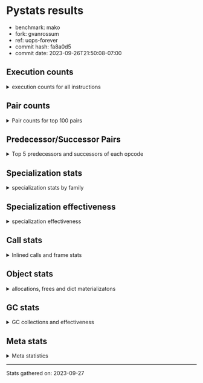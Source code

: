 
# Pystats results

- benchmark: mako
- fork: gvanrossum
- ref: uops-forever
- commit hash: fa8a0d5
- commit date: 2023-09-26T21:50:08-07:00

## Execution counts

<details>
<summary> execution counts for all instructions </summary>

|Name | Count | Self | Cumulative | Miss ratio | 
|---|---:|---:|---:|---:|
| LOAD_CONST | 119,399,580 | 23.2% | 23.2% |  |
| LOAD_FAST | 87,839,240 | 17.0% | 40.2% |  |
| STORE_FAST | 54,225,140 | 10.5% | 50.7% |  |
| LOAD_ATTR_METHOD_NO_DICT | 54,141,120 | 10.5% | 61.2% |  |
| CALL_METHOD_DESCRIPTOR_FAST_WITH_KEYWORDS | 54,050,400 | 10.5% | 71.7% |  |
| POP_TOP | 22,080,060 | 4.3% | 76.0% |  |
| PUSH_NULL | 22,021,880 | 4.3% | 80.2% |  |
| CALL_BUILTIN_O | 22,012,800 | 4.3% | 84.5% |  |
| LOAD_GLOBAL_BUILTIN | 11,247,900 | 2.2% | 86.7% |  |
| RESUME_CHECK | 11,122,140 | 2.2% | 88.8% |  |
| ENTER_EXECUTOR | 11,064,320 | 2.1% | 91.0% |  |
| RETURN_VALUE | 11,059,260 | 2.1% | 93.1% |  |
| CALL_PY_EXACT_ARGS | 10,981,920 | 2.1% | 95.3% |  |
| CALL_STR_1 | 10,901,280 | 2.1% | 97.4% |  |
| LOAD_ATTR_MODULE | 10,883,160 | 2.1% | 99.5% | 0.0% |
| LOAD_GLOBAL_MODULE | 280,900 | 0.1% | 99.5% |  |
| POP_JUMP_IF_FALSE | 206,940 | 0.0% | 99.6% |  |
| LOAD_FAST_LOAD_FAST | 199,200 | 0.0% | 99.6% |  |
| LOAD_ATTR | 169,860 | 0.0% | 99.7% |  |
| LOAD_ATTR_INSTANCE_VALUE | 168,960 | 0.0% | 99.7% | 1.1% |
| TO_BOOL_BOOL | 153,120 | 0.0% | 99.7% |  |
| CALL_ISINSTANCE | 145,920 | 0.0% | 99.7% |  |
| CALL | 111,320 | 0.0% | 99.8% |  |
| POP_JUMP_IF_TRUE | 106,560 | 0.0% | 99.8% |  |
| STORE_ATTR_INSTANCE_VALUE | 95,520 | 0.0% | 99.8% |  |
| NOP | 83,580 | 0.0% | 99.8% |  |
| TO_BOOL | 77,540 | 0.0% | 99.8% |  |
| RETURN_CONST | 62,880 | 0.0% | 99.8% |  |
| CALL_BOUND_METHOD_EXACT_ARGS | 57,600 | 0.0% | 99.9% |  |
| POP_JUMP_IF_NONE | 55,680 | 0.0% | 99.9% |  |
| COPY | 54,720 | 0.0% | 99.9% |  |
| BUILD_TUPLE | 53,280 | 0.0% | 99.9% |  |
| LOAD_ATTR_METHOD_WITH_VALUES | 45,120 | 0.0% | 99.9% |  |
| CALL_BUILTIN_FAST | 36,480 | 0.0% | 99.9% |  |
| CALL_METHOD_DESCRIPTOR_FAST | 33,600 | 0.0% | 99.9% |  |
| INTERPRETER_EXIT | 31,200 | 0.0% | 99.9% |  |
| BINARY_OP | 30,540 | 0.0% | 99.9% |  |
| TO_BOOL_NONE | 29,760 | 0.0% | 99.9% |  |
| BINARY_SUBSCR | 29,360 | 0.0% | 99.9% |  |
| JUMP_FORWARD | 27,840 | 0.0% | 99.9% |  |
| CONTAINS_OP | 27,840 | 0.0% | 99.9% |  |
| MAKE_FUNCTION | 26,880 | 0.0% | 100.0% |  |
| BINARY_SUBSCR_DICT | 26,880 | 0.0% | 100.0% |  |
| CALL_BUILTIN_CLASS | 25,020 | 0.0% | 100.0% |  |
| CALL_PY_WITH_DEFAULTS | 24,960 | 0.0% | 100.0% |  |
| CALL_METHOD_DESCRIPTOR_O | 24,480 | 0.0% | 100.0% |  |
| COMPARE_OP_INT | 24,060 | 0.0% | 100.0% |  |
| CALL_TYPE_1 | 24,000 | 0.0% | 100.0% |  |
| CALL_LEN | 24,000 | 0.0% | 100.0% |  |
| LOAD_ATTR_WITH_HINT | 14,400 | 0.0% | 100.0% |  |
| LOAD_DEREF | 7,320 | 0.0% | 100.0% |  |
| STORE_ATTR | 4,960 | 0.0% | 100.0% |  |
| CALL_METHOD_DESCRIPTOR_NOARGS | 4,320 | 0.0% | 100.0% |  |
| STORE_SUBSCR_DICT | 3,840 | 0.0% | 100.0% |  |
| CALL_KW | 3,840 | 0.0% | 100.0% |  |
| POP_JUMP_IF_NOT_NONE | 3,360 | 0.0% | 100.0% |  |
| GET_ITER | 2,940 | 0.0% | 100.0% |  |
| COPY_FREE_VARS | 2,940 | 0.0% | 100.0% |  |
| SET_FUNCTION_ATTRIBUTE | 2,880 | 0.0% | 100.0% |  |
| BUILD_MAP | 2,880 | 0.0% | 100.0% |  |
| FOR_ITER_RANGE | 2,140 | 0.0% | 100.0% |  |
| LOAD_ATTR_NONDESCRIPTOR_WITH_VALUES | 1,940 | 0.0% | 100.0% | 23.7% |
| CALL_FUNCTION_EX | 1,500 | 0.0% | 100.0% |  |
| DICT_MERGE | 1,440 | 0.0% | 100.0% |  |
| BUILD_LIST | 1,440 | 0.0% | 100.0% |  |
| TO_BOOL_INT | 960 | 0.0% | 100.0% |  |
| MAKE_CELL | 960 | 0.0% | 100.0% |  |
| LIST_EXTEND | 960 | 0.0% | 100.0% |  |
| FOR_ITER_LIST | 960 | 0.0% | 100.0% |  |
| CALL_INTRINSIC_1 | 960 | 0.0% | 100.0% |  |
| BINARY_SUBSCR_GETITEM | 960 | 0.0% | 100.0% |  |
| UNPACK_SEQUENCE_TWO_TUPLE | 480 | 0.0% | 100.0% |  |
| TO_BOOL_STR | 480 | 0.0% | 100.0% |  |
| STORE_FAST_STORE_FAST | 480 | 0.0% | 100.0% |  |
| STORE_DEREF | 480 | 0.0% | 100.0% |  |
| IMPORT_NAME | 480 | 0.0% | 100.0% |  |
| IMPORT_FROM | 480 | 0.0% | 100.0% |  |
| BINARY_SUBSCR_TUPLE_INT | 480 | 0.0% | 100.0% |  |
| BINARY_SLICE | 480 | 0.0% | 100.0% |  |
| BINARY_OP_ADD_INT | 480 | 0.0% | 100.0% |  |
| JUMP_BACKWARD | 180 | 0.0% | 100.0% |  |
| LOAD_GLOBAL | 80 | 0.0% | 100.0% |  |
| BINARY_OP_SUBTRACT_FLOAT | 60 | 0.0% | 100.0% |  |
| COMPARE_OP | 20 | 0.0% | 100.0% |  |


</details>

## Pair counts

<details>
<summary> Pair counts for top 100 pairs </summary>

|Pair | Count | Self | Cumulative | 
|---|---:|---:|---:|
| STORE_FAST LOAD_FAST | 54,088,760 | 10.5% | 10.5% |
| LOAD_FAST LOAD_ATTR_METHOD_NO_DICT | 54,075,360 | 10.5% | 21.0% |
| LOAD_CONST LOAD_CONST | 54,054,240 | 10.5% | 31.5% |
| LOAD_CONST CALL_METHOD_DESCRIPTOR_FAST_WITH_KEYWORDS | 54,050,400 | 10.5% | 41.9% |
| LOAD_ATTR_METHOD_NO_DICT LOAD_CONST | 54,050,400 | 10.5% | 52.4% |
| CALL_METHOD_DESCRIPTOR_FAST_WITH_KEYWORDS STORE_FAST | 54,050,400 | 10.5% | 62.9% |
| CALL_BUILTIN_O POP_TOP | 22,012,800 | 4.3% | 67.2% |
| LOAD_FAST PUSH_NULL | 11,142,080 | 2.2% | 69.3% |
| PUSH_NULL LOAD_CONST | 11,106,720 | 2.2% | 71.5% |
| LOAD_CONST CALL_BUILTIN_O | 11,082,720 | 2.1% | 73.6% |
| LOAD_GLOBAL_BUILTIN LOAD_FAST | 11,077,500 | 2.1% | 75.8% |
| POP_TOP ENTER_EXECUTOR | 10,992,780 | 2.1% | 77.9% |
| CALL_PY_EXACT_ARGS RESUME_CHECK | 10,979,040 | 2.1% | 80.0% |
| RESUME_CHECK LOAD_FAST | 10,977,600 | 2.1% | 82.2% |
| POP_TOP LOAD_FAST | 10,968,960 | 2.1% | 84.3% |
| LOAD_ATTR_MODULE PUSH_NULL | 10,879,720 | 2.1% | 86.4% |
| PUSH_NULL LOAD_GLOBAL_BUILTIN | 10,877,760 | 2.1% | 88.5% |
| LOAD_FAST CALL_STR_1 | 10,872,960 | 2.1% | 90.6% |
| RETURN_VALUE CALL_BUILTIN_O | 10,848,480 | 2.1% | 92.7% |
| CALL_STR_1 CALL_PY_EXACT_ARGS | 10,848,480 | 2.1% | 94.8% |
| LOAD_FAST RETURN_VALUE | 10,841,340 | 2.1% | 96.9% |
| ENTER_EXECUTOR LOAD_ATTR_MODULE | 10,823,040 | 2.1% | 99.0% |
| ENTER_EXECUTOR LOAD_FAST | 145,960 | 0.0% | 99.1% |
| CALL_ISINSTANCE TO_BOOL_BOOL | 144,480 | 0.0% | 99.1% |
| LOAD_FAST LOAD_ATTR_INSTANCE_VALUE | 136,320 | 0.0% | 99.1% |
| TO_BOOL_BOOL POP_JUMP_IF_FALSE | 127,200 | 0.0% | 99.1% |
| LOAD_FAST LOAD_GLOBAL_BUILTIN | 120,000 | 0.0% | 99.2% |
| RESUME_CHECK LOAD_GLOBAL_BUILTIN | 101,280 | 0.0% | 99.2% |
| RETURN_VALUE RETURN_VALUE | 99,840 | 0.0% | 99.2% |
| LOAD_GLOBAL_BUILTIN CALL_ISINSTANCE | 96,000 | 0.0% | 99.2% |
| LOAD_FAST LOAD_ATTR | 94,080 | 0.0% | 99.2% |
| LOAD_FAST STORE_ATTR_INSTANCE_VALUE | 89,760 | 0.0% | 99.3% |
| LOAD_FAST CALL | 76,820 | 0.0% | 99.3% |
| LOAD_GLOBAL_MODULE LOAD_FAST | 75,840 | 0.0% | 99.3% |
| LOAD_GLOBAL_MODULE LOAD_FAST_LOAD_FAST | 75,360 | 0.0% | 99.3% |
| LOAD_FAST_LOAD_FAST CALL_PY_EXACT_ARGS | 74,400 | 0.0% | 99.3% |
| RETURN_VALUE STORE_FAST | 72,960 | 0.0% | 99.3% |
| ENTER_EXECUTOR ENTER_EXECUTOR | 71,520 | 0.0% | 99.3% |
| LOAD_CONST LOAD_FAST | 61,440 | 0.0% | 99.4% |
| STORE_ATTR_INSTANCE_VALUE LOAD_FAST | 60,960 | 0.0% | 99.4% |
| POP_JUMP_IF_FALSE LOAD_FAST | 59,040 | 0.0% | 99.4% |
| LOAD_ATTR_INSTANCE_VALUE LOAD_ATTR | 58,080 | 0.0% | 99.4% |
| LOAD_GLOBAL_MODULE LOAD_ATTR_MODULE | 57,660 | 0.0% | 99.4% |
| POP_TOP LOAD_CONST | 57,600 | 0.0% | 99.4% |
| NOP LOAD_FAST | 57,600 | 0.0% | 99.4% |
| LOAD_ATTR CALL_BOUND_METHOD_EXACT_ARGS | 57,600 | 0.0% | 99.4% |
| CALL_BOUND_METHOD_EXACT_ARGS RESUME_CHECK | 57,600 | 0.0% | 99.4% |
| LOAD_FAST POP_JUMP_IF_NONE | 54,240 | 0.0% | 99.5% |
| LOAD_FAST TO_BOOL | 53,280 | 0.0% | 99.5% |
| CALL_STR_1 CALL_BUILTIN_O | 52,800 | 0.0% | 99.5% |
| TO_BOOL POP_JUMP_IF_TRUE | 51,840 | 0.0% | 99.5% |
| POP_JUMP_IF_FALSE LOAD_GLOBAL_MODULE | 48,960 | 0.0% | 99.5% |
| POP_JUMP_IF_FALSE LOAD_CONST | 48,960 | 0.0% | 99.5% |
| LOAD_FAST LOAD_ATTR_METHOD_WITH_VALUES | 41,280 | 0.0% | 99.5% |
| RESUME_CHECK LOAD_GLOBAL_MODULE | 34,120 | 0.0% | 99.5% |
| LOAD_ATTR_METHOD_WITH_VALUES CALL_PY_EXACT_ARGS | 33,600 | 0.0% | 99.5% |
| LOAD_ATTR LOAD_FAST | 33,600 | 0.0% | 99.5% |
| LOAD_ATTR_INSTANCE_VALUE LOAD_CONST | 33,120 | 0.0% | 99.5% |
| RETURN_CONST POP_TOP | 31,680 | 0.0% | 99.5% |
| CACHE RESUME_CHECK | 30,720 | 0.0% | 99.6% |
| CALL STORE_FAST | 30,300 | 0.0% | 99.6% |
| STORE_FAST NOP | 29,760 | 0.0% | 99.6% |
| POP_TOP RETURN_CONST | 29,760 | 0.0% | 99.6% |
| POP_JUMP_IF_NONE LOAD_FAST | 29,760 | 0.0% | 99.6% |
| LOAD_FAST LOAD_GLOBAL_MODULE | 29,760 | 0.0% | 99.6% |
| LOAD_CONST STORE_FAST | 29,760 | 0.0% | 99.6% |
| STORE_ATTR_INSTANCE_VALUE RETURN_CONST | 29,280 | 0.0% | 99.6% |
| POP_JUMP_IF_TRUE LOAD_FAST | 29,280 | 0.0% | 99.6% |
| LOAD_CONST BINARY_SUBSCR | 29,280 | 0.0% | 99.6% |
| POP_TOP NOP | 28,860 | 0.0% | 99.6% |
| TO_BOOL_NONE POP_JUMP_IF_TRUE | 28,800 | 0.0% | 99.6% |
| STORE_FAST LOAD_GLOBAL_MODULE | 28,800 | 0.0% | 99.6% |
| POP_JUMP_IF_TRUE POP_TOP | 28,800 | 0.0% | 99.6% |
| LOAD_FAST CALL_BUILTIN_O | 28,800 | 0.0% | 99.6% |
| LOAD_ATTR_INSTANCE_VALUE RETURN_VALUE | 28,800 | 0.0% | 99.6% |
| LOAD_ATTR COPY | 28,800 | 0.0% | 99.6% |
| LOAD_ATTR CALL_BUILTIN_FAST | 28,800 | 0.0% | 99.7% |
| COPY TO_BOOL_NONE | 28,800 | 0.0% | 99.7% |
| CALL_BUILTIN_FAST LOAD_FAST | 28,800 | 0.0% | 99.7% |
| BINARY_SUBSCR LOAD_ATTR_INSTANCE_VALUE | 28,800 | 0.0% | 99.7% |
| RETURN_CONST INTERPRETER_EXIT | 28,320 | 0.0% | 99.7% |
| LOAD_ATTR_METHOD_NO_DICT LOAD_FAST_LOAD_FAST | 28,320 | 0.0% | 99.7% |
| LOAD_FAST BINARY_OP | 27,860 | 0.0% | 99.7% |
| CONTAINS_OP POP_JUMP_IF_FALSE | 27,840 | 0.0% | 99.7% |
| LOAD_FAST_LOAD_FAST LOAD_FAST | 27,360 | 0.0% | 99.7% |
| LOAD_CONST MAKE_FUNCTION | 26,880 | 0.0% | 99.7% |
| PUSH_NULL LOAD_GLOBAL_MODULE | 26,400 | 0.0% | 99.7% |
| LOAD_GLOBAL_BUILTIN LOAD_FAST_LOAD_FAST | 26,400 | 0.0% | 99.7% |
| LOAD_ATTR_INSTANCE_VALUE LOAD_FAST | 26,400 | 0.0% | 99.7% |
| TO_BOOL_BOOL POP_JUMP_IF_TRUE | 25,920 | 0.0% | 99.7% |
| STORE_FAST JUMP_FORWARD | 25,920 | 0.0% | 99.7% |
| BINARY_SUBSCR_DICT RETURN_VALUE | 25,920 | 0.0% | 99.7% |
| TO_BOOL POP_JUMP_IF_FALSE | 25,440 | 0.0% | 99.7% |
| NOP LOAD_GLOBAL_MODULE | 25,440 | 0.0% | 99.7% |
| LOAD_FAST_LOAD_FAST LOAD_FAST_LOAD_FAST | 25,440 | 0.0% | 99.7% |
| JUMP_FORWARD LOAD_FAST | 25,440 | 0.0% | 99.7% |
| CALL CALL_STR_1 | 25,440 | 0.0% | 99.8% |
| LOAD_FAST_LOAD_FAST BUILD_TUPLE | 24,960 | 0.0% | 99.8% |
| CALL_PY_WITH_DEFAULTS RESUME_CHECK | 24,960 | 0.0% | 99.8% |
| CALL RETURN_VALUE | 24,960 | 0.0% | 99.8% |


</details>

## Predecessor/Successor Pairs

<details>
<summary> Top 5 predecessors and successors of each opcode </summary>

### BINARY_SLICE

<details>
<summary> Successors and predecessors for BINARY_SLICE </summary>

|Predecessors | Count | Percentage | 
|---|---:|---:|
| LOAD_FAST | 480 | 100.0% |

|Successors | Count | Percentage | 
|---|---:|---:|
| CALL_BUILTIN_CLASS | 480 | 100.0% |


</details>

### CACHE

<details>
<summary> Successors and predecessors for CACHE </summary>

|Predecessors | Count | Percentage | 
|---|---:|---:|

|Successors | Count | Percentage | 
|---|---:|---:|
| RESUME_CHECK | 30,720 | 98.5% |
| MAKE_CELL | 480 | 1.5% |


</details>

### BINARY_SUBSCR

<details>
<summary> Successors and predecessors for BINARY_SUBSCR </summary>

|Predecessors | Count | Percentage | 
|---|---:|---:|
| LOAD_CONST | 29,280 | 99.7% |
| BINARY_SUBSCR | 80 | 0.3% |

|Successors | Count | Percentage | 
|---|---:|---:|
| LOAD_ATTR_INSTANCE_VALUE | 28,800 | 98.1% |
| TO_BOOL_STR | 480 | 1.6% |
| BINARY_SUBSCR | 80 | 0.3% |


</details>

### GET_ITER

<details>
<summary> Successors and predecessors for GET_ITER </summary>

|Predecessors | Count | Percentage | 
|---|---:|---:|
| LOAD_FAST | 2,460 | 83.7% |
| CALL_BUILTIN_CLASS | 480 | 16.3% |

|Successors | Count | Percentage | 
|---|---:|---:|
| FOR_ITER_RANGE | 1,980 | 67.3% |
| FOR_ITER_LIST | 960 | 32.7% |


</details>

### INTERPRETER_EXIT

<details>
<summary> Successors and predecessors for INTERPRETER_EXIT </summary>

|Predecessors | Count | Percentage | 
|---|---:|---:|
| RETURN_CONST | 28,320 | 90.8% |
| RETURN_VALUE | 2,880 | 9.2% |

|Successors | Count | Percentage | 
|---|---:|---:|


</details>

### MAKE_FUNCTION

<details>
<summary> Successors and predecessors for MAKE_FUNCTION </summary>

|Predecessors | Count | Percentage | 
|---|---:|---:|
| LOAD_CONST | 26,880 | 100.0% |

|Successors | Count | Percentage | 
|---|---:|---:|
| LOAD_FAST | 24,000 | 89.3% |
| SET_FUNCTION_ATTRIBUTE | 2,880 | 10.7% |


</details>

### NOP

<details>
<summary> Successors and predecessors for NOP </summary>

|Predecessors | Count | Percentage | 
|---|---:|---:|
| STORE_FAST | 29,760 | 35.6% |
| POP_TOP | 28,860 | 34.5% |
| POP_JUMP_IF_FALSE | 24,000 | 28.7% |
| RESUME_CHECK | 960 | 1.1% |

|Successors | Count | Percentage | 
|---|---:|---:|
| LOAD_FAST | 57,600 | 68.9% |
| LOAD_GLOBAL_MODULE | 25,440 | 30.4% |
| LOAD_DEREF | 540 | 0.6% |


</details>

### POP_TOP

<details>
<summary> Successors and predecessors for POP_TOP </summary>

|Predecessors | Count | Percentage | 
|---|---:|---:|
| CALL_BUILTIN_O | 22,012,800 | 99.7% |
| RETURN_CONST | 31,680 | 0.1% |
| POP_JUMP_IF_TRUE | 28,800 | 0.1% |
| CALL | 4,380 | 0.0% |
| CALL_BUILTIN_FAST | 1,920 | 0.0% |

|Successors | Count | Percentage | 
|---|---:|---:|
| ENTER_EXECUTOR | 10,992,780 | 49.8% |
| LOAD_FAST | 10,968,960 | 49.7% |
| LOAD_CONST | 57,600 | 0.3% |
| RETURN_CONST | 29,760 | 0.1% |
| NOP | 28,860 | 0.1% |


</details>

### PUSH_NULL

<details>
<summary> Successors and predecessors for PUSH_NULL </summary>

|Predecessors | Count | Percentage | 
|---|---:|---:|
| LOAD_FAST | 11,142,080 | 50.6% |
| LOAD_ATTR_MODULE | 10,879,720 | 49.4% |
| LOAD_DEREF | 60 | 0.0% |
| LOAD_ATTR | 20 | 0.0% |

|Successors | Count | Percentage | 
|---|---:|---:|
| LOAD_CONST | 11,106,720 | 50.4% |
| LOAD_GLOBAL_BUILTIN | 10,877,760 | 49.4% |
| LOAD_GLOBAL_MODULE | 26,400 | 0.1% |
| LOAD_FAST | 4,380 | 0.0% |
| LOAD_FAST_LOAD_FAST | 2,880 | 0.0% |


</details>

### RETURN_VALUE

<details>
<summary> Successors and predecessors for RETURN_VALUE </summary>

|Predecessors | Count | Percentage | 
|---|---:|---:|
| LOAD_FAST | 10,841,340 | 98.0% |
| RETURN_VALUE | 99,840 | 0.9% |
| LOAD_ATTR_INSTANCE_VALUE | 28,800 | 0.3% |
| BINARY_SUBSCR_DICT | 25,920 | 0.2% |
| CALL | 24,960 | 0.2% |

|Successors | Count | Percentage | 
|---|---:|---:|
| CALL_BUILTIN_O | 10,848,480 | 98.1% |
| RETURN_VALUE | 99,840 | 0.9% |
| STORE_FAST | 72,960 | 0.7% |
| LOAD_ATTR_METHOD_NO_DICT | 24,000 | 0.2% |
| TO_BOOL_BOOL | 3,360 | 0.0% |


</details>

### TO_BOOL

<details>
<summary> Successors and predecessors for TO_BOOL </summary>

|Predecessors | Count | Percentage | 
|---|---:|---:|
| LOAD_FAST | 53,280 | 68.7% |
| CALL_METHOD_DESCRIPTOR_FAST | 24,000 | 31.0% |
| TO_BOOL | 260 | 0.3% |

|Successors | Count | Percentage | 
|---|---:|---:|
| POP_JUMP_IF_TRUE | 51,840 | 66.9% |
| POP_JUMP_IF_FALSE | 25,440 | 32.8% |
| TO_BOOL | 260 | 0.3% |


</details>

### BINARY_OP

<details>
<summary> Successors and predecessors for BINARY_OP </summary>

|Predecessors | Count | Percentage | 
|---|---:|---:|
| LOAD_FAST | 27,860 | 91.2% |
| LOAD_ATTR_WITH_HINT | 1,440 | 4.7% |
| LOAD_ATTR_MODULE | 960 | 3.1% |
| BINARY_OP | 280 | 0.9% |

|Successors | Count | Percentage | 
|---|---:|---:|
| CALL_METHOD_DESCRIPTOR_FAST | 24,000 | 78.6% |
| CALL_BUILTIN_FAST | 3,840 | 12.6% |
| LOAD_FAST | 1,440 | 4.7% |
| TO_BOOL_INT | 960 | 3.1% |
| BINARY_OP | 280 | 0.9% |


</details>

### BUILD_LIST

<details>
<summary> Successors and predecessors for BUILD_LIST </summary>

|Predecessors | Count | Percentage | 
|---|---:|---:|
| LOAD_FAST | 1,440 | 100.0% |

|Successors | Count | Percentage | 
|---|---:|---:|
| LOAD_FAST | 1,440 | 100.0% |


</details>

### BUILD_MAP

<details>
<summary> Successors and predecessors for BUILD_MAP </summary>

|Predecessors | Count | Percentage | 
|---|---:|---:|
| LOAD_FAST | 960 | 33.3% |
| CALL_INTRINSIC_1 | 960 | 33.3% |
| STORE_ATTR_INSTANCE_VALUE | 480 | 16.7% |
| BUILD_TUPLE | 480 | 16.7% |

|Successors | Count | Percentage | 
|---|---:|---:|
| LOAD_FAST | 1,440 | 50.0% |
| CALL_PY_EXACT_ARGS | 960 | 33.3% |
| LOAD_GLOBAL_MODULE | 480 | 16.7% |


</details>

### BUILD_TUPLE

<details>
<summary> Successors and predecessors for BUILD_TUPLE </summary>

|Predecessors | Count | Percentage | 
|---|---:|---:|
| LOAD_FAST_LOAD_FAST | 24,960 | 46.8% |
| LOAD_GLOBAL_BUILTIN | 24,000 | 45.0% |
| LOAD_FAST | 4,320 | 8.1% |

|Successors | Count | Percentage | 
|---|---:|---:|
| CALL_ISINSTANCE | 24,000 | 45.0% |
| BINARY_SUBSCR_DICT | 24,000 | 45.0% |
| LOAD_CONST | 2,880 | 5.4% |
| STORE_FAST | 960 | 1.8% |
| RETURN_VALUE | 480 | 0.9% |


</details>

### CALL

<details>
<summary> Successors and predecessors for CALL </summary>

|Predecessors | Count | Percentage | 
|---|---:|---:|
| LOAD_FAST | 76,820 | 69.0% |
| ENTER_EXECUTOR | 23,800 | 21.4% |
| LOAD_GLOBAL_MODULE | 4,320 | 3.9% |
| LOAD_ATTR | 2,400 | 2.2% |
| LOAD_ATTR_INSTANCE_VALUE | 1,440 | 1.3% |

|Successors | Count | Percentage | 
|---|---:|---:|
| STORE_FAST | 30,300 | 27.2% |
| CALL_STR_1 | 25,440 | 22.9% |
| RETURN_VALUE | 24,960 | 22.4% |
| RESUME_CHECK | 24,000 | 21.6% |
| POP_TOP | 4,380 | 3.9% |


</details>

### CALL_FUNCTION_EX

<details>
<summary> Successors and predecessors for CALL_FUNCTION_EX </summary>

|Predecessors | Count | Percentage | 
|---|---:|---:|
| DICT_MERGE | 1,440 | 96.0% |
| LOAD_FAST | 60 | 4.0% |

|Successors | Count | Percentage | 
|---|---:|---:|
| RESUME_CHECK | 960 | 64.0% |
| STORE_FAST | 480 | 32.0% |
| COPY_FREE_VARS | 60 | 4.0% |


</details>

### CALL_INTRINSIC_1

<details>
<summary> Successors and predecessors for CALL_INTRINSIC_1 </summary>

|Predecessors | Count | Percentage | 
|---|---:|---:|
| LIST_EXTEND | 960 | 100.0% |

|Successors | Count | Percentage | 
|---|---:|---:|
| BUILD_MAP | 960 | 100.0% |


</details>

### CALL_KW

<details>
<summary> Successors and predecessors for CALL_KW </summary>

|Predecessors | Count | Percentage | 
|---|---:|---:|
| LOAD_CONST | 3,840 | 100.0% |

|Successors | Count | Percentage | 
|---|---:|---:|
| STORE_FAST | 1,920 | 50.0% |
| LOAD_FAST | 960 | 25.0% |
| STORE_DEREF | 480 | 12.5% |
| RESUME_CHECK | 480 | 12.5% |


</details>

### COMPARE_OP

<details>
<summary> Successors and predecessors for COMPARE_OP </summary>

|Predecessors | Count | Percentage | 
|---|---:|---:|
| LOAD_CONST | 20 | 100.0% |

|Successors | Count | Percentage | 
|---|---:|---:|
| COMPARE_OP_INT | 20 | 100.0% |


</details>

### CONTAINS_OP

<details>
<summary> Successors and predecessors for CONTAINS_OP </summary>

|Predecessors | Count | Percentage | 
|---|---:|---:|
| LOAD_FAST | 24,000 | 86.2% |
| LOAD_ATTR_NONDESCRIPTOR_WITH_VALUES | 1,920 | 6.9% |
| LOAD_ATTR_INSTANCE_VALUE | 1,920 | 6.9% |

|Successors | Count | Percentage | 
|---|---:|---:|
| POP_JUMP_IF_FALSE | 27,840 | 100.0% |


</details>

### COPY

<details>
<summary> Successors and predecessors for COPY </summary>

|Predecessors | Count | Percentage | 
|---|---:|---:|
| LOAD_ATTR | 28,800 | 52.6% |
| CALL_LEN | 24,000 | 43.9% |
| LOAD_ATTR_INSTANCE_VALUE | 960 | 1.8% |
| LOAD_FAST | 480 | 0.9% |
| CALL | 480 | 0.9% |

|Successors | Count | Percentage | 
|---|---:|---:|
| TO_BOOL_NONE | 28,800 | 52.6% |
| STORE_FAST | 24,000 | 43.9% |
| LOAD_FAST | 1,920 | 3.5% |


</details>

### COPY_FREE_VARS

<details>
<summary> Successors and predecessors for COPY_FREE_VARS </summary>

|Predecessors | Count | Percentage | 
|---|---:|---:|
| CALL_PY_EXACT_ARGS | 2,880 | 98.0% |
| CALL_FUNCTION_EX | 60 | 2.0% |

|Successors | Count | Percentage | 
|---|---:|---:|
| RESUME_CHECK | 2,940 | 100.0% |


</details>

### DICT_MERGE

<details>
<summary> Successors and predecessors for DICT_MERGE </summary>

|Predecessors | Count | Percentage | 
|---|---:|---:|
| LOAD_FAST | 960 | 66.7% |
| RETURN_VALUE | 480 | 33.3% |

|Successors | Count | Percentage | 
|---|---:|---:|
| CALL_FUNCTION_EX | 1,440 | 100.0% |


</details>

### ENTER_EXECUTOR

<details>
<summary> Successors and predecessors for ENTER_EXECUTOR </summary>

|Predecessors | Count | Percentage | 
|---|---:|---:|
| POP_TOP | 10,992,780 | 99.4% |
| ENTER_EXECUTOR | 71,520 | 0.6% |
| JUMP_BACKWARD | 20 | 0.0% |

|Successors | Count | Percentage | 
|---|---:|---:|
| LOAD_ATTR_MODULE | 10,823,040 | 97.8% |
| LOAD_FAST | 145,960 | 1.3% |
| ENTER_EXECUTOR | 71,520 | 0.6% |
| CALL | 23,800 | 0.2% |


</details>

### IMPORT_FROM

<details>
<summary> Successors and predecessors for IMPORT_FROM </summary>

|Predecessors | Count | Percentage | 
|---|---:|---:|
| IMPORT_NAME | 480 | 100.0% |

|Successors | Count | Percentage | 
|---|---:|---:|
| STORE_FAST | 480 | 100.0% |


</details>

### IMPORT_NAME

<details>
<summary> Successors and predecessors for IMPORT_NAME </summary>

|Predecessors | Count | Percentage | 
|---|---:|---:|
| LOAD_CONST | 480 | 100.0% |

|Successors | Count | Percentage | 
|---|---:|---:|
| IMPORT_FROM | 480 | 100.0% |


</details>

### JUMP_BACKWARD

<details>
<summary> Successors and predecessors for JUMP_BACKWARD </summary>

|Predecessors | Count | Percentage | 
|---|---:|---:|
| POP_TOP | 180 | 100.0% |

|Successors | Count | Percentage | 
|---|---:|---:|
| FOR_ITER_RANGE | 160 | 88.9% |
| ENTER_EXECUTOR | 20 | 11.1% |


</details>

### JUMP_FORWARD

<details>
<summary> Successors and predecessors for JUMP_FORWARD </summary>

|Predecessors | Count | Percentage | 
|---|---:|---:|
| STORE_FAST | 25,920 | 93.1% |
| STORE_ATTR | 1,440 | 5.2% |
| LOAD_ATTR | 480 | 1.7% |

|Successors | Count | Percentage | 
|---|---:|---:|
| LOAD_FAST | 25,440 | 91.4% |
| LOAD_GLOBAL_BUILTIN | 1,920 | 6.9% |
| STORE_FAST | 480 | 1.7% |


</details>

### LIST_EXTEND

<details>
<summary> Successors and predecessors for LIST_EXTEND </summary>

|Predecessors | Count | Percentage | 
|---|---:|---:|
| LOAD_FAST | 960 | 100.0% |

|Successors | Count | Percentage | 
|---|---:|---:|
| CALL_INTRINSIC_1 | 960 | 100.0% |


</details>

### LOAD_ATTR

<details>
<summary> Successors and predecessors for LOAD_ATTR </summary>

|Predecessors | Count | Percentage | 
|---|---:|---:|
| LOAD_FAST | 94,080 | 55.4% |
| LOAD_ATTR_INSTANCE_VALUE | 58,080 | 34.2% |
| LOAD_GLOBAL_MODULE | 9,640 | 5.7% |
| LOAD_ATTR | 5,640 | 3.3% |
| LOAD_FAST_LOAD_FAST | 2,400 | 1.4% |

|Successors | Count | Percentage | 
|---|---:|---:|
| CALL_BOUND_METHOD_EXACT_ARGS | 57,600 | 33.9% |
| LOAD_FAST | 33,600 | 19.8% |
| COPY | 28,800 | 17.0% |
| CALL_BUILTIN_FAST | 28,800 | 17.0% |
| LOAD_ATTR | 5,640 | 3.3% |


</details>

### LOAD_CONST

<details>
<summary> Successors and predecessors for LOAD_CONST </summary>

|Predecessors | Count | Percentage | 
|---|---:|---:|
| LOAD_CONST | 54,054,240 | 45.3% |
| LOAD_ATTR_METHOD_NO_DICT | 54,050,400 | 45.3% |
| PUSH_NULL | 11,106,720 | 9.3% |
| POP_TOP | 57,600 | 0.0% |
| POP_JUMP_IF_FALSE | 48,960 | 0.0% |

|Successors | Count | Percentage | 
|---|---:|---:|
| LOAD_CONST | 54,054,240 | 45.3% |
| CALL_METHOD_DESCRIPTOR_FAST_WITH_KEYWORDS | 54,050,400 | 45.3% |
| CALL_BUILTIN_O | 11,082,720 | 9.3% |
| LOAD_FAST | 61,440 | 0.1% |
| STORE_FAST | 29,760 | 0.0% |


</details>

### LOAD_DEREF

<details>
<summary> Successors and predecessors for LOAD_DEREF </summary>

|Predecessors | Count | Percentage | 
|---|---:|---:|
| LOAD_GLOBAL_MODULE | 2,880 | 39.3% |
| LOAD_ATTR_METHOD_WITH_VALUES | 2,880 | 39.3% |
| STORE_FAST | 540 | 7.4% |
| NOP | 540 | 7.4% |
| RESUME_CHECK | 480 | 6.6% |

|Successors | Count | Percentage | 
|---|---:|---:|
| LOAD_ATTR_METHOD_WITH_VALUES | 3,360 | 45.9% |
| CALL_PY_EXACT_ARGS | 2,880 | 39.3% |
| LOAD_ATTR_INSTANCE_VALUE | 960 | 13.1% |
| STORE_FAST | 60 | 0.8% |
| PUSH_NULL | 60 | 0.8% |


</details>

### LOAD_FAST

<details>
<summary> Successors and predecessors for LOAD_FAST </summary>

|Predecessors | Count | Percentage | 
|---|---:|---:|
| STORE_FAST | 54,088,760 | 61.6% |
| LOAD_GLOBAL_BUILTIN | 11,077,500 | 12.6% |
| RESUME_CHECK | 10,977,600 | 12.5% |
| POP_TOP | 10,968,960 | 12.5% |
| ENTER_EXECUTOR | 145,960 | 0.2% |

|Successors | Count | Percentage | 
|---|---:|---:|
| LOAD_ATTR_METHOD_NO_DICT | 54,075,360 | 61.6% |
| PUSH_NULL | 11,142,080 | 12.7% |
| CALL_STR_1 | 10,872,960 | 12.4% |
| RETURN_VALUE | 10,841,340 | 12.3% |
| LOAD_ATTR_INSTANCE_VALUE | 136,320 | 0.2% |


</details>

### LOAD_FAST_LOAD_FAST

<details>
<summary> Successors and predecessors for LOAD_FAST_LOAD_FAST </summary>

|Predecessors | Count | Percentage | 
|---|---:|---:|
| LOAD_GLOBAL_MODULE | 75,360 | 37.8% |
| LOAD_ATTR_METHOD_NO_DICT | 28,320 | 14.2% |
| LOAD_GLOBAL_BUILTIN | 26,400 | 13.3% |
| LOAD_FAST_LOAD_FAST | 25,440 | 12.8% |
| CALL_TYPE_1 | 24,000 | 12.0% |

|Successors | Count | Percentage | 
|---|---:|---:|
| CALL_PY_EXACT_ARGS | 74,400 | 37.3% |
| LOAD_FAST | 27,360 | 13.7% |
| LOAD_FAST_LOAD_FAST | 25,440 | 12.8% |
| BUILD_TUPLE | 24,960 | 12.5% |
| CALL_BUILTIN_CLASS | 24,000 | 12.0% |


</details>

### LOAD_GLOBAL

<details>
<summary> Successors and predecessors for LOAD_GLOBAL </summary>

|Predecessors | Count | Percentage | 
|---|---:|---:|
| RETURN_VALUE | 40 | 50.0% |
| RESUME_CHECK | 20 | 25.0% |
| POP_JUMP_IF_FALSE | 20 | 25.0% |

|Successors | Count | Percentage | 
|---|---:|---:|
| LOAD_GLOBAL_MODULE | 40 | 50.0% |
| LOAD_GLOBAL_BUILTIN | 20 | 25.0% |
| LOAD_ATTR | 20 | 25.0% |


</details>

### MAKE_CELL

<details>
<summary> Successors and predecessors for MAKE_CELL </summary>

|Predecessors | Count | Percentage | 
|---|---:|---:|
| MAKE_CELL | 480 | 50.0% |
| CACHE | 480 | 50.0% |

|Successors | Count | Percentage | 
|---|---:|---:|
| RESUME_CHECK | 480 | 50.0% |
| MAKE_CELL | 480 | 50.0% |


</details>

### POP_JUMP_IF_FALSE

<details>
<summary> Successors and predecessors for POP_JUMP_IF_FALSE </summary>

|Predecessors | Count | Percentage | 
|---|---:|---:|
| TO_BOOL_BOOL | 127,200 | 61.5% |
| CONTAINS_OP | 27,840 | 13.5% |
| TO_BOOL | 25,440 | 12.3% |
| COMPARE_OP_INT | 24,060 | 11.6% |
| TO_BOOL_NONE | 960 | 0.5% |

|Successors | Count | Percentage | 
|---|---:|---:|
| LOAD_FAST | 59,040 | 28.5% |
| LOAD_GLOBAL_MODULE | 48,960 | 23.7% |
| LOAD_CONST | 48,960 | 23.7% |
| LOAD_GLOBAL_BUILTIN | 24,040 | 11.6% |
| NOP | 24,000 | 11.6% |


</details>

### POP_JUMP_IF_NONE

<details>
<summary> Successors and predecessors for POP_JUMP_IF_NONE </summary>

|Predecessors | Count | Percentage | 
|---|---:|---:|
| LOAD_FAST | 54,240 | 97.4% |
| LOAD_ATTR_INSTANCE_VALUE | 1,440 | 2.6% |

|Successors | Count | Percentage | 
|---|---:|---:|
| LOAD_FAST | 29,760 | 53.4% |
| LOAD_GLOBAL_MODULE | 24,000 | 43.1% |
| LOAD_FAST_LOAD_FAST | 1,440 | 2.6% |
| LOAD_GLOBAL_BUILTIN | 480 | 0.9% |


</details>

### POP_JUMP_IF_NOT_NONE

<details>
<summary> Successors and predecessors for POP_JUMP_IF_NOT_NONE </summary>

|Predecessors | Count | Percentage | 
|---|---:|---:|
| LOAD_FAST | 2,400 | 71.4% |
| LOAD_ATTR_WITH_HINT | 960 | 28.6% |

|Successors | Count | Percentage | 
|---|---:|---:|
| LOAD_FAST | 1,920 | 57.1% |
| LOAD_GLOBAL_MODULE | 1,440 | 42.9% |


</details>

### POP_JUMP_IF_TRUE

<details>
<summary> Successors and predecessors for POP_JUMP_IF_TRUE </summary>

|Predecessors | Count | Percentage | 
|---|---:|---:|
| TO_BOOL | 51,840 | 48.6% |
| TO_BOOL_NONE | 28,800 | 27.0% |
| TO_BOOL_BOOL | 25,920 | 24.3% |

|Successors | Count | Percentage | 
|---|---:|---:|
| LOAD_FAST | 29,280 | 27.5% |
| POP_TOP | 28,800 | 27.0% |
| LOAD_GLOBAL_MODULE | 24,480 | 23.0% |
| LOAD_GLOBAL_BUILTIN | 24,000 | 22.5% |


</details>

### RETURN_CONST

<details>
<summary> Successors and predecessors for RETURN_CONST </summary>

|Predecessors | Count | Percentage | 
|---|---:|---:|
| POP_TOP | 29,760 | 47.3% |
| STORE_ATTR_INSTANCE_VALUE | 29,280 | 46.6% |
| POP_JUMP_IF_FALSE | 1,920 | 3.1% |
| RESUME_CHECK | 960 | 1.5% |
| STORE_SUBSCR_DICT | 480 | 0.8% |

|Successors | Count | Percentage | 
|---|---:|---:|
| POP_TOP | 31,680 | 50.4% |
| INTERPRETER_EXIT | 28,320 | 45.0% |
| RETURN_VALUE | 2,880 | 4.6% |


</details>

### SET_FUNCTION_ATTRIBUTE

<details>
<summary> Successors and predecessors for SET_FUNCTION_ATTRIBUTE </summary>

|Predecessors | Count | Percentage | 
|---|---:|---:|
| MAKE_FUNCTION | 2,880 | 100.0% |

|Successors | Count | Percentage | 
|---|---:|---:|
| STORE_FAST | 2,880 | 100.0% |


</details>

### STORE_ATTR

<details>
<summary> Successors and predecessors for STORE_ATTR </summary>

|Predecessors | Count | Percentage | 
|---|---:|---:|
| LOAD_FAST_LOAD_FAST | 2,880 | 58.1% |
| LOAD_FAST | 1,920 | 38.7% |
| STORE_ATTR | 160 | 3.2% |

|Successors | Count | Percentage | 
|---|---:|---:|
| LOAD_FAST_LOAD_FAST | 1,440 | 29.0% |
| LOAD_FAST | 1,440 | 29.0% |
| JUMP_FORWARD | 1,440 | 29.0% |
| RETURN_CONST | 480 | 9.7% |
| STORE_ATTR | 160 | 3.2% |


</details>

### STORE_DEREF

<details>
<summary> Successors and predecessors for STORE_DEREF </summary>

|Predecessors | Count | Percentage | 
|---|---:|---:|
| CALL_KW | 480 | 100.0% |

|Successors | Count | Percentage | 
|---|---:|---:|
| LOAD_FAST | 480 | 100.0% |


</details>

### STORE_FAST

<details>
<summary> Successors and predecessors for STORE_FAST </summary>

|Predecessors | Count | Percentage | 
|---|---:|---:|
| CALL_METHOD_DESCRIPTOR_FAST_WITH_KEYWORDS | 54,050,400 | 99.7% |
| RETURN_VALUE | 72,960 | 0.1% |
| CALL | 30,300 | 0.1% |
| LOAD_CONST | 29,760 | 0.1% |
| COPY | 24,000 | 0.0% |

|Successors | Count | Percentage | 
|---|---:|---:|
| LOAD_FAST | 54,088,760 | 99.7% |
| NOP | 29,760 | 0.1% |
| LOAD_GLOBAL_MODULE | 28,800 | 0.1% |
| JUMP_FORWARD | 25,920 | 0.0% |
| LOAD_GLOBAL_BUILTIN | 24,480 | 0.0% |


</details>

### STORE_FAST_STORE_FAST

<details>
<summary> Successors and predecessors for STORE_FAST_STORE_FAST </summary>

|Predecessors | Count | Percentage | 
|---|---:|---:|
| UNPACK_SEQUENCE_TWO_TUPLE | 480 | 100.0% |

|Successors | Count | Percentage | 
|---|---:|---:|
| LOAD_GLOBAL_MODULE | 480 | 100.0% |


</details>

### BINARY_OP_ADD_INT

<details>
<summary> Successors and predecessors for BINARY_OP_ADD_INT </summary>

|Predecessors | Count | Percentage | 
|---|---:|---:|
| LOAD_FAST_LOAD_FAST | 480 | 100.0% |

|Successors | Count | Percentage | 
|---|---:|---:|
| STORE_FAST | 480 | 100.0% |


</details>

### BINARY_OP_SUBTRACT_FLOAT

<details>
<summary> Successors and predecessors for BINARY_OP_SUBTRACT_FLOAT </summary>

|Predecessors | Count | Percentage | 
|---|---:|---:|
| LOAD_FAST | 40 | 66.7% |
| BINARY_OP | 20 | 33.3% |

|Successors | Count | Percentage | 
|---|---:|---:|
| STORE_FAST | 60 | 100.0% |


</details>

### BINARY_SUBSCR_DICT

<details>
<summary> Successors and predecessors for BINARY_SUBSCR_DICT </summary>

|Predecessors | Count | Percentage | 
|---|---:|---:|
| BUILD_TUPLE | 24,000 | 89.3% |
| LOAD_FAST | 2,880 | 10.7% |

|Successors | Count | Percentage | 
|---|---:|---:|
| RETURN_VALUE | 25,920 | 96.4% |
| CALL_PY_EXACT_ARGS | 960 | 3.6% |


</details>

### BINARY_SUBSCR_GETITEM

<details>
<summary> Successors and predecessors for BINARY_SUBSCR_GETITEM </summary>

|Predecessors | Count | Percentage | 
|---|---:|---:|
| LOAD_CONST | 960 | 100.0% |

|Successors | Count | Percentage | 
|---|---:|---:|
| RESUME_CHECK | 960 | 100.0% |


</details>

### BINARY_SUBSCR_TUPLE_INT

<details>
<summary> Successors and predecessors for BINARY_SUBSCR_TUPLE_INT </summary>

|Predecessors | Count | Percentage | 
|---|---:|---:|
| LOAD_FAST | 480 | 100.0% |

|Successors | Count | Percentage | 
|---|---:|---:|
| STORE_FAST | 480 | 100.0% |


</details>

### CALL_BOUND_METHOD_EXACT_ARGS

<details>
<summary> Successors and predecessors for CALL_BOUND_METHOD_EXACT_ARGS </summary>

|Predecessors | Count | Percentage | 
|---|---:|---:|
| LOAD_ATTR | 57,600 | 100.0% |

|Successors | Count | Percentage | 
|---|---:|---:|
| RESUME_CHECK | 57,600 | 100.0% |


</details>

### CALL_BUILTIN_CLASS

<details>
<summary> Successors and predecessors for CALL_BUILTIN_CLASS </summary>

|Predecessors | Count | Percentage | 
|---|---:|---:|
| LOAD_FAST_LOAD_FAST | 24,000 | 95.9% |
| LOAD_FAST | 520 | 2.1% |
| BINARY_SLICE | 480 | 1.9% |
| CALL | 20 | 0.1% |

|Successors | Count | Percentage | 
|---|---:|---:|
| CALL_METHOD_DESCRIPTOR_O | 24,000 | 95.9% |
| STORE_FAST | 540 | 2.2% |
| GET_ITER | 480 | 1.9% |


</details>

### CALL_BUILTIN_FAST

<details>
<summary> Successors and predecessors for CALL_BUILTIN_FAST </summary>

|Predecessors | Count | Percentage | 
|---|---:|---:|
| LOAD_ATTR | 28,800 | 78.9% |
| BINARY_OP | 3,840 | 10.5% |
| LOAD_FAST | 1,920 | 5.3% |
| LOAD_CONST | 1,920 | 5.3% |

|Successors | Count | Percentage | 
|---|---:|---:|
| LOAD_FAST | 28,800 | 78.9% |
| RETURN_VALUE | 3,840 | 10.5% |
| POP_TOP | 1,920 | 5.3% |
| STORE_FAST | 1,440 | 3.9% |
| TO_BOOL_BOOL | 480 | 1.3% |


</details>

### CALL_BUILTIN_O

<details>
<summary> Successors and predecessors for CALL_BUILTIN_O </summary>

|Predecessors | Count | Percentage | 
|---|---:|---:|
| LOAD_CONST | 11,082,720 | 50.3% |
| RETURN_VALUE | 10,848,480 | 49.3% |
| CALL_STR_1 | 52,800 | 0.2% |
| LOAD_FAST | 28,800 | 0.1% |

|Successors | Count | Percentage | 
|---|---:|---:|
| POP_TOP | 22,012,800 | 100.0% |


</details>

### CALL_ISINSTANCE

<details>
<summary> Successors and predecessors for CALL_ISINSTANCE </summary>

|Predecessors | Count | Percentage | 
|---|---:|---:|
| LOAD_GLOBAL_BUILTIN | 96,000 | 65.8% |
| LOAD_GLOBAL_MODULE | 24,000 | 16.4% |
| BUILD_TUPLE | 24,000 | 16.4% |
| LOAD_ATTR | 1,440 | 1.0% |
| LOAD_ATTR_MODULE | 480 | 0.3% |

|Successors | Count | Percentage | 
|---|---:|---:|
| TO_BOOL_BOOL | 144,480 | 99.0% |
| RETURN_VALUE | 1,440 | 1.0% |


</details>

### CALL_LEN

<details>
<summary> Successors and predecessors for CALL_LEN </summary>

|Predecessors | Count | Percentage | 
|---|---:|---:|
| LOAD_FAST | 24,000 | 100.0% |

|Successors | Count | Percentage | 
|---|---:|---:|
| COPY | 24,000 | 100.0% |


</details>

### CALL_METHOD_DESCRIPTOR_FAST

<details>
<summary> Successors and predecessors for CALL_METHOD_DESCRIPTOR_FAST </summary>

|Predecessors | Count | Percentage | 
|---|---:|---:|
| BINARY_OP | 24,000 | 71.4% |
| LOAD_FAST_LOAD_FAST | 4,320 | 12.9% |
| CALL_METHOD_DESCRIPTOR_FAST | 4,320 | 12.9% |
| LOAD_ATTR_METHOD_NO_DICT | 960 | 2.9% |

|Successors | Count | Percentage | 
|---|---:|---:|
| TO_BOOL | 24,000 | 71.4% |
| RETURN_VALUE | 5,280 | 15.7% |
| CALL_METHOD_DESCRIPTOR_FAST | 4,320 | 12.9% |


</details>

### CALL_METHOD_DESCRIPTOR_FAST_WITH_KEYWORDS

<details>
<summary> Successors and predecessors for CALL_METHOD_DESCRIPTOR_FAST_WITH_KEYWORDS </summary>

|Predecessors | Count | Percentage | 
|---|---:|---:|
| LOAD_CONST | 54,050,400 | 100.0% |

|Successors | Count | Percentage | 
|---|---:|---:|
| STORE_FAST | 54,050,400 | 100.0% |


</details>

### CALL_METHOD_DESCRIPTOR_NOARGS

<details>
<summary> Successors and predecessors for CALL_METHOD_DESCRIPTOR_NOARGS </summary>

|Predecessors | Count | Percentage | 
|---|---:|---:|
| LOAD_ATTR_METHOD_NO_DICT | 4,320 | 100.0% |

|Successors | Count | Percentage | 
|---|---:|---:|
| LOAD_FAST | 4,320 | 100.0% |


</details>

### CALL_METHOD_DESCRIPTOR_O

<details>
<summary> Successors and predecessors for CALL_METHOD_DESCRIPTOR_O </summary>

|Predecessors | Count | Percentage | 
|---|---:|---:|
| CALL_BUILTIN_CLASS | 24,000 | 98.0% |
| LOAD_ATTR_INSTANCE_VALUE | 480 | 2.0% |

|Successors | Count | Percentage | 
|---|---:|---:|
| RETURN_VALUE | 24,480 | 100.0% |


</details>

### CALL_PY_EXACT_ARGS

<details>
<summary> Successors and predecessors for CALL_PY_EXACT_ARGS </summary>

|Predecessors | Count | Percentage | 
|---|---:|---:|
| CALL_STR_1 | 10,848,480 | 98.8% |
| LOAD_FAST_LOAD_FAST | 74,400 | 0.7% |
| LOAD_ATTR_METHOD_WITH_VALUES | 33,600 | 0.3% |
| LOAD_FAST | 9,120 | 0.1% |
| LOAD_GLOBAL_MODULE | 5,280 | 0.0% |

|Successors | Count | Percentage | 
|---|---:|---:|
| RESUME_CHECK | 10,979,040 | 100.0% |
| COPY_FREE_VARS | 2,880 | 0.0% |


</details>

### CALL_PY_WITH_DEFAULTS

<details>
<summary> Successors and predecessors for CALL_PY_WITH_DEFAULTS </summary>

|Predecessors | Count | Percentage | 
|---|---:|---:|
| LOAD_FAST | 24,000 | 96.2% |
| LOAD_FAST_LOAD_FAST | 960 | 3.8% |

|Successors | Count | Percentage | 
|---|---:|---:|
| RESUME_CHECK | 24,960 | 100.0% |


</details>

### CALL_STR_1

<details>
<summary> Successors and predecessors for CALL_STR_1 </summary>

|Predecessors | Count | Percentage | 
|---|---:|---:|
| LOAD_FAST | 10,872,960 | 99.7% |
| CALL | 25,440 | 0.2% |
| RETURN_VALUE | 2,880 | 0.0% |

|Successors | Count | Percentage | 
|---|---:|---:|
| CALL_PY_EXACT_ARGS | 10,848,480 | 99.5% |
| CALL_BUILTIN_O | 52,800 | 0.5% |


</details>

### CALL_TYPE_1

<details>
<summary> Successors and predecessors for CALL_TYPE_1 </summary>

|Predecessors | Count | Percentage | 
|---|---:|---:|
| LOAD_FAST | 24,000 | 100.0% |

|Successors | Count | Percentage | 
|---|---:|---:|
| LOAD_FAST_LOAD_FAST | 24,000 | 100.0% |


</details>

### COMPARE_OP_INT

<details>
<summary> Successors and predecessors for COMPARE_OP_INT </summary>

|Predecessors | Count | Percentage | 
|---|---:|---:|
| LOAD_CONST | 24,040 | 99.9% |
| COMPARE_OP | 20 | 0.1% |

|Successors | Count | Percentage | 
|---|---:|---:|
| POP_JUMP_IF_FALSE | 24,060 | 100.0% |


</details>

### FOR_ITER_LIST

<details>
<summary> Successors and predecessors for FOR_ITER_LIST </summary>

|Predecessors | Count | Percentage | 
|---|---:|---:|
| GET_ITER | 960 | 100.0% |

|Successors | Count | Percentage | 
|---|---:|---:|
| STORE_FAST | 960 | 100.0% |


</details>

### FOR_ITER_RANGE

<details>
<summary> Successors and predecessors for FOR_ITER_RANGE </summary>

|Predecessors | Count | Percentage | 
|---|---:|---:|
| GET_ITER | 1,980 | 92.5% |
| JUMP_BACKWARD | 160 | 7.5% |

|Successors | Count | Percentage | 
|---|---:|---:|
| STORE_FAST | 2,120 | 99.1% |
| LOAD_FAST | 20 | 0.9% |


</details>

### LOAD_ATTR_INSTANCE_VALUE

<details>
<summary> Successors and predecessors for LOAD_ATTR_INSTANCE_VALUE </summary>

|Predecessors | Count | Percentage | 
|---|---:|---:|
| LOAD_FAST | 136,320 | 80.7% |
| BINARY_SUBSCR | 28,800 | 17.0% |
| LOAD_FAST_LOAD_FAST | 2,880 | 1.7% |
| LOAD_DEREF | 960 | 0.6% |

|Successors | Count | Percentage | 
|---|---:|---:|
| LOAD_ATTR | 58,080 | 34.4% |
| LOAD_CONST | 33,120 | 19.6% |
| RETURN_VALUE | 28,800 | 17.0% |
| LOAD_FAST | 26,400 | 15.6% |
| LOAD_ATTR_METHOD_NO_DICT | 12,960 | 7.7% |


</details>

### LOAD_ATTR_METHOD_NO_DICT

<details>
<summary> Successors and predecessors for LOAD_ATTR_METHOD_NO_DICT </summary>

|Predecessors | Count | Percentage | 
|---|---:|---:|
| LOAD_FAST | 54,075,360 | 99.9% |
| RETURN_VALUE | 24,000 | 0.0% |
| LOAD_CONST | 24,000 | 0.0% |
| LOAD_ATTR_INSTANCE_VALUE | 12,960 | 0.0% |
| LOAD_ATTR | 4,800 | 0.0% |

|Successors | Count | Percentage | 
|---|---:|---:|
| LOAD_CONST | 54,050,400 | 99.8% |
| LOAD_FAST_LOAD_FAST | 28,320 | 0.1% |
| LOAD_GLOBAL_MODULE | 24,000 | 0.0% |
| LOAD_GLOBAL_BUILTIN | 24,000 | 0.0% |
| LOAD_FAST | 9,120 | 0.0% |


</details>

### LOAD_ATTR_METHOD_WITH_VALUES

<details>
<summary> Successors and predecessors for LOAD_ATTR_METHOD_WITH_VALUES </summary>

|Predecessors | Count | Percentage | 
|---|---:|---:|
| LOAD_FAST | 41,280 | 91.5% |
| LOAD_DEREF | 3,360 | 7.4% |
| RETURN_VALUE | 480 | 1.1% |

|Successors | Count | Percentage | 
|---|---:|---:|
| CALL_PY_EXACT_ARGS | 33,600 | 74.5% |
| LOAD_CONST | 5,280 | 11.7% |
| LOAD_DEREF | 2,880 | 6.4% |
| LOAD_FAST_LOAD_FAST | 1,920 | 4.3% |
| LOAD_FAST | 1,440 | 3.2% |


</details>

### LOAD_ATTR_MODULE

<details>
<summary> Successors and predecessors for LOAD_ATTR_MODULE </summary>

|Predecessors | Count | Percentage | 
|---|---:|---:|
| ENTER_EXECUTOR | 10,823,040 | 99.4% |
| LOAD_GLOBAL_MODULE | 57,660 | 0.5% |
| LOAD_ATTR_WITH_HINT | 1,920 | 0.0% |
| LOAD_FAST_LOAD_FAST | 480 | 0.0% |
| LOAD_ATTR | 40 | 0.0% |

|Successors | Count | Percentage | 
|---|---:|---:|
| PUSH_NULL | 10,879,720 | 100.0% |
| LOAD_FAST | 1,440 | 0.0% |
| BINARY_OP | 960 | 0.0% |
| LOAD_FAST_LOAD_FAST | 480 | 0.0% |
| CALL_ISINSTANCE | 480 | 0.0% |


</details>

### LOAD_ATTR_NONDESCRIPTOR_WITH_VALUES

<details>
<summary> Successors and predecessors for LOAD_ATTR_NONDESCRIPTOR_WITH_VALUES </summary>

|Predecessors | Count | Percentage | 
|---|---:|---:|
| LOAD_FAST_LOAD_FAST | 1,920 | 99.0% |
| LOAD_ATTR_NONDESCRIPTOR_WITH_VALUES | 20 | 1.0% |

|Successors | Count | Percentage | 
|---|---:|---:|
| CONTAINS_OP | 1,920 | 99.0% |
| LOAD_ATTR_NONDESCRIPTOR_WITH_VALUES | 20 | 1.0% |


</details>

### LOAD_ATTR_WITH_HINT

<details>
<summary> Successors and predecessors for LOAD_ATTR_WITH_HINT </summary>

|Predecessors | Count | Percentage | 
|---|---:|---:|
| LOAD_FAST | 12,960 | 90.0% |
| LOAD_ATTR_INSTANCE_VALUE | 960 | 6.7% |
| LOAD_FAST_LOAD_FAST | 480 | 3.3% |

|Successors | Count | Percentage | 
|---|---:|---:|
| LOAD_CONST | 6,240 | 43.3% |
| LOAD_ATTR_MODULE | 1,920 | 13.3% |
| BINARY_OP | 1,440 | 10.0% |
| TO_BOOL_BOOL | 960 | 6.7% |
| STORE_FAST | 960 | 6.7% |


</details>

### LOAD_GLOBAL_BUILTIN

<details>
<summary> Successors and predecessors for LOAD_GLOBAL_BUILTIN </summary>

|Predecessors | Count | Percentage | 
|---|---:|---:|
| PUSH_NULL | 10,877,760 | 96.7% |
| LOAD_FAST | 120,000 | 1.1% |
| RESUME_CHECK | 101,280 | 0.9% |
| STORE_FAST | 24,480 | 0.2% |
| POP_JUMP_IF_FALSE | 24,040 | 0.2% |

|Successors | Count | Percentage | 
|---|---:|---:|
| LOAD_FAST | 11,077,500 | 98.5% |
| CALL_ISINSTANCE | 96,000 | 0.9% |
| LOAD_FAST_LOAD_FAST | 26,400 | 0.2% |
| LOAD_GLOBAL_BUILTIN | 24,000 | 0.2% |
| BUILD_TUPLE | 24,000 | 0.2% |


</details>

### LOAD_GLOBAL_MODULE

<details>
<summary> Successors and predecessors for LOAD_GLOBAL_MODULE </summary>

|Predecessors | Count | Percentage | 
|---|---:|---:|
| POP_JUMP_IF_FALSE | 48,960 | 17.4% |
| RESUME_CHECK | 34,120 | 12.1% |
| LOAD_FAST | 29,760 | 10.6% |
| STORE_FAST | 28,800 | 10.3% |
| PUSH_NULL | 26,400 | 9.4% |

|Successors | Count | Percentage | 
|---|---:|---:|
| LOAD_FAST | 75,840 | 27.0% |
| LOAD_FAST_LOAD_FAST | 75,360 | 26.8% |
| LOAD_ATTR_MODULE | 57,660 | 20.5% |
| LOAD_GLOBAL_BUILTIN | 24,000 | 8.5% |
| CALL_ISINSTANCE | 24,000 | 8.5% |


</details>

### RESUME_CHECK

<details>
<summary> Successors and predecessors for RESUME_CHECK </summary>

|Predecessors | Count | Percentage | 
|---|---:|---:|
| CALL_PY_EXACT_ARGS | 10,979,040 | 98.7% |
| CALL_BOUND_METHOD_EXACT_ARGS | 57,600 | 0.5% |
| CACHE | 30,720 | 0.3% |
| CALL_PY_WITH_DEFAULTS | 24,960 | 0.2% |
| CALL | 24,000 | 0.2% |

|Successors | Count | Percentage | 
|---|---:|---:|
| LOAD_FAST | 10,977,600 | 98.7% |
| LOAD_GLOBAL_BUILTIN | 101,280 | 0.9% |
| LOAD_GLOBAL_MODULE | 34,120 | 0.3% |
| LOAD_FAST_LOAD_FAST | 5,760 | 0.1% |
| RETURN_CONST | 960 | 0.0% |


</details>

### STORE_ATTR_INSTANCE_VALUE

<details>
<summary> Successors and predecessors for STORE_ATTR_INSTANCE_VALUE </summary>

|Predecessors | Count | Percentage | 
|---|---:|---:|
| LOAD_FAST | 89,760 | 94.0% |
| LOAD_FAST_LOAD_FAST | 5,760 | 6.0% |

|Successors | Count | Percentage | 
|---|---:|---:|
| LOAD_FAST | 60,960 | 63.8% |
| RETURN_CONST | 29,280 | 30.7% |
| LOAD_FAST_LOAD_FAST | 3,360 | 3.5% |
| LOAD_CONST | 960 | 1.0% |
| LOAD_GLOBAL_MODULE | 480 | 0.5% |


</details>

### STORE_SUBSCR_DICT

<details>
<summary> Successors and predecessors for STORE_SUBSCR_DICT </summary>

|Predecessors | Count | Percentage | 
|---|---:|---:|
| LOAD_CONST | 3,840 | 100.0% |

|Successors | Count | Percentage | 
|---|---:|---:|
| LOAD_GLOBAL_BUILTIN | 1,440 | 37.5% |
| LOAD_FAST | 1,440 | 37.5% |
| RETURN_CONST | 480 | 12.5% |
| LOAD_GLOBAL_MODULE | 480 | 12.5% |


</details>

### TO_BOOL_BOOL

<details>
<summary> Successors and predecessors for TO_BOOL_BOOL </summary>

|Predecessors | Count | Percentage | 
|---|---:|---:|
| CALL_ISINSTANCE | 144,480 | 94.4% |
| RETURN_VALUE | 3,360 | 2.2% |
| LOAD_FAST | 2,400 | 1.6% |
| LOAD_ATTR_WITH_HINT | 960 | 0.6% |
| LOAD_ATTR_INSTANCE_VALUE | 960 | 0.6% |

|Successors | Count | Percentage | 
|---|---:|---:|
| POP_JUMP_IF_FALSE | 127,200 | 83.1% |
| POP_JUMP_IF_TRUE | 25,920 | 16.9% |


</details>

### TO_BOOL_INT

<details>
<summary> Successors and predecessors for TO_BOOL_INT </summary>

|Predecessors | Count | Percentage | 
|---|---:|---:|
| BINARY_OP | 960 | 100.0% |

|Successors | Count | Percentage | 
|---|---:|---:|
| POP_JUMP_IF_FALSE | 960 | 100.0% |


</details>

### TO_BOOL_NONE

<details>
<summary> Successors and predecessors for TO_BOOL_NONE </summary>

|Predecessors | Count | Percentage | 
|---|---:|---:|
| COPY | 28,800 | 96.8% |
| LOAD_ATTR_WITH_HINT | 480 | 1.6% |
| LOAD_ATTR_INSTANCE_VALUE | 480 | 1.6% |

|Successors | Count | Percentage | 
|---|---:|---:|
| POP_JUMP_IF_TRUE | 28,800 | 96.8% |
| POP_JUMP_IF_FALSE | 960 | 3.2% |


</details>

### TO_BOOL_STR

<details>
<summary> Successors and predecessors for TO_BOOL_STR </summary>

|Predecessors | Count | Percentage | 
|---|---:|---:|
| BINARY_SUBSCR | 480 | 100.0% |

|Successors | Count | Percentage | 
|---|---:|---:|
| POP_JUMP_IF_FALSE | 480 | 100.0% |


</details>

### UNPACK_SEQUENCE_TWO_TUPLE

<details>
<summary> Successors and predecessors for UNPACK_SEQUENCE_TWO_TUPLE </summary>

|Predecessors | Count | Percentage | 
|---|---:|---:|
| RETURN_VALUE | 480 | 100.0% |

|Successors | Count | Percentage | 
|---|---:|---:|
| STORE_FAST_STORE_FAST | 480 | 100.0% |


</details>


</details>

## Specialization stats

<details>
<summary> specialization stats by family </summary>

### BINARY_SLICE

<details>
<summary> specialization stats for BINARY_SLICE family </summary>

|Kind | Count | Ratio | 
|---|---|---|


</details>

### BINARY_SUBSCR

<details>
<summary> specialization stats for BINARY_SUBSCR family </summary>

|Kind | Count | Ratio | 
|---|---|---|
| specialization.deferred |        29280 | 50.8% |
|          hit |        28320 | 49.1% |

#### Specialization attempts

| | Count | Ratio | 
|---|---:|---:|
| Success | 0 | 0.0% |
| Failure | 80 | 100.0% |

|Failure kind | Count | Ratio | 
|---|---:|---:|
| buffer int | 40 | 50.0% |
| out of range | 40 | 50.0% |


</details>

### STORE_SUBSCR

<details>
<summary> specialization stats for STORE_SUBSCR family </summary>

|Kind | Count | Ratio | 
|---|---|---|
|          hit |         3840 | 100.0% |


</details>

### TO_BOOL

<details>
<summary> specialization stats for TO_BOOL family </summary>

|Kind | Count | Ratio | 
|---|---|---|
| specialization.deferred |        77280 | 29.5% |
|          hit |       184320 | 70.4% |

#### Specialization attempts

| | Count | Ratio | 
|---|---:|---:|
| Success | 0 | 0.0% |
| Failure | 260 | 100.0% |

|Failure kind | Count | Ratio | 
|---|---:|---:|
| tuple | 100 | 38.5% |
| bytes | 80 | 30.8% |
| set | 40 | 15.4% |
| dict | 40 | 15.4% |


</details>

### BINARY_OP

<details>
<summary> specialization stats for BINARY_OP family </summary>

|Kind | Count | Ratio | 
|---|---|---|
| specialization.deferred |        30240 | 97.3% |
|          hit |          540 | 1.7% |

#### Specialization attempts

| | Count | Ratio | 
|---|---:|---:|
| Success | 20 | 6.7% |
| Failure | 280 | 93.3% |

|Failure kind | Count | Ratio | 
|---|---:|---:|
| remainder | 160 | 57.1% |
| and int | 80 | 28.6% |
| add other | 40 | 14.3% |


</details>

### CALL

<details>
<summary> specialization stats for CALL family </summary>

|Kind | Count | Ratio | 
|---|---|---|
| specialization.deferred |       110580 | 0.1% |
|          hit |    152592060 | 99.9% |

#### Specialization attempts

| | Count | Ratio | 
|---|---:|---:|
| Success | 20 | 2.7% |
| Failure | 720 | 97.3% |

|Failure kind | Count | Ratio | 
|---|---:|---:|
| other | 240 | 33.3% |
| class no vectorcall | 120 | 16.7% |
| class mutable | 80 | 11.1% |
| cfunc varargs keywords | 80 | 11.1% |
| cfunc noargs | 60 | 8.3% |
| meth descr varargs keywords | 40 | 5.6% |
| meth descr varargs | 40 | 5.6% |
| code complex parameters | 40 | 5.6% |
| meth descr method fastcall keywords | 20 | 2.8% |


</details>

### COMPARE_OP

<details>
<summary> specialization stats for COMPARE_OP family </summary>

|Kind | Count | Ratio | 
|---|---|---|
|          hit |        24060 | 99.9% |

#### Specialization attempts

| | Count | Ratio | 
|---|---:|---:|
| Success | 20 | 100.0% |
| Failure | 0 | 0.0% |

|Failure kind | Count | Ratio | 
|---|---:|---:|


</details>

### FOR_ITER

<details>
<summary> specialization stats for FOR_ITER family </summary>

|Kind | Count | Ratio | 
|---|---|---|
|          hit |         3100 | 100.0% |


</details>

### JUMP_BACKWARD

<details>
<summary> specialization stats for JUMP_BACKWARD family </summary>

|Kind | Count | Ratio | 
|---|---|---|


</details>

### LOAD_ATTR

<details>
<summary> specialization stats for LOAD_ATTR family </summary>

|Kind | Count | Ratio | 
|---|---|---|
| specialization.deferred |       168020 | 0.3% |
| specialization.deopt |           40 | 0.0% |
|          hit |     65274880 | 99.7% |
|         miss |         3340 | 0.0% |

#### Specialization attempts

| | Count | Ratio | 
|---|---:|---:|
| Success | 80 | 4.3% |
| Failure | 1,800 | 95.7% |

|Failure kind | Count | Ratio | 
|---|---:|---:|
| overridden | 1,000 | 55.6% |
| module attr not found | 160 | 8.9% |
| not managed dict | 160 | 8.9% |
| non object slot | 160 | 8.9% |
| shadowed | 120 | 6.7% |
| has managed dict | 80 | 4.4% |
| metaclass attribute | 40 | 2.2% |
| mutable class | 40 | 2.2% |
| method | 40 | 2.2% |


</details>

### LOAD_GLOBAL

<details>
<summary> specialization stats for LOAD_GLOBAL family </summary>

|Kind | Count | Ratio | 
|---|---|---|
| specialization.deferred |           20 | 0.0% |
|          hit |     33174880 | 100.0% |

#### Specialization attempts

| | Count | Ratio | 
|---|---:|---:|
| Success | 60 | 100.0% |
| Failure | 0 | 0.0% |

|Failure kind | Count | Ratio | 
|---|---:|---:|


</details>

### POP_JUMP_IF_FALSE

<details>
<summary> specialization stats for POP_JUMP_IF_FALSE family </summary>

|Kind | Count | Ratio | 
|---|---|---|


</details>

### POP_JUMP_IF_NONE

<details>
<summary> specialization stats for POP_JUMP_IF_NONE family </summary>

|Kind | Count | Ratio | 
|---|---|---|


</details>

### POP_JUMP_IF_NOT_NONE

<details>
<summary> specialization stats for POP_JUMP_IF_NOT_NONE family </summary>

|Kind | Count | Ratio | 
|---|---|---|


</details>

### POP_JUMP_IF_TRUE

<details>
<summary> specialization stats for POP_JUMP_IF_TRUE family </summary>

|Kind | Count | Ratio | 
|---|---|---|


</details>

### STORE_ATTR

<details>
<summary> specialization stats for STORE_ATTR family </summary>

|Kind | Count | Ratio | 
|---|---|---|
| specialization.deferred |         4800 | 4.8% |
|          hit |        95520 | 95.1% |

#### Specialization attempts

| | Count | Ratio | 
|---|---:|---:|
| Success | 0 | 0.0% |
| Failure | 160 | 100.0% |

|Failure kind | Count | Ratio | 
|---|---:|---:|
| class attr simple | 120 | 75.0% |
| no dict | 40 | 25.0% |


</details>

### UNPACK_SEQUENCE

<details>
<summary> specialization stats for UNPACK_SEQUENCE family </summary>

|Kind | Count | Ratio | 
|---|---|---|
|          hit |          480 | 100.0% |


</details>


</details>

## Specialization effectiveness

<details>
<summary> specialization effectiveness </summary>

|Instructions | Count | Ratio | 
|---|---:|---:|
| Basic | 328,288,880 | 63.7% |
| Not specialized | 800,220 | 0.2% |
| Specialized | 186,589,260 | 36.2% |

### Deferred by instruction

<details>
<summary> deferred by instruction </summary>

|Name | Count | Ratio | 
|---|---:|---:|
| LOAD_ATTR | 168,020 | 40.0% |
| CALL | 110,580 | 26.3% |
| TO_BOOL | 77,280 | 18.4% |
| BINARY_OP | 30,240 | 7.2% |
| BINARY_SUBSCR | 29,280 | 7.0% |
| STORE_ATTR | 4,800 | 1.1% |
| LOAD_GLOBAL | 20 | 0.0% |
| UNPACK_SEQUENCE_TWO_TUPLE | 0 | 0.0% |
| UNPACK_SEQUENCE | 0 | 0.0% |
| TO_BOOL_STR | 0 | 0.0% |


</details>

### Misses by instruction

<details>
<summary> misses by instruction </summary>

|Name | Count | Ratio | 
|---|---:|---:|
| LOAD_ATTR_INSTANCE_VALUE | 1,920 | 57.5% |
| LOAD_ATTR_MODULE | 960 | 28.7% |
| LOAD_ATTR_NONDESCRIPTOR_WITH_VALUES | 460 | 13.8% |
| UNPACK_SEQUENCE_TWO_TUPLE | 0 | 0.0% |
| TO_BOOL_STR | 0 | 0.0% |
| TO_BOOL_NONE | 0 | 0.0% |
| TO_BOOL_INT | 0 | 0.0% |
| TO_BOOL_BOOL | 0 | 0.0% |
| STORE_SUBSCR_DICT | 0 | 0.0% |
| STORE_FAST_STORE_FAST | 0 | 0.0% |


</details>


</details>

## Call stats

<details>
<summary> Inlined calls and frame stats </summary>

| | Count | Ratio | 
|---|---:|---:|
| Calls to PyEval_EvalDefault | 31,200 | 0.3% |
| Calls to Python functions inlined | 11,090,940 | 99.7% |
| Calls via PyEval_EvalFrame (total) | 31,200 | 0.3% |
| Calls via PyEval_EvalFrame (vector) | 31,200 | 0.3% |
| Calls via PyEval_EvalFrame (generator) | 0 | 0.0% |
| Calls via PyEval_EvalFrame (legacy) | 0 | 0.0% |
| Calls via PyEval_EvalFrame (function vectorcall) | 31,200 | 0.3% |
| Calls via PyEval_EvalFrame (build class) | 0 | 0.0% |
| Calls via PyEval_EvalFrame (slot) | 0 | 0.0% |
| Calls via PyEval_EvalFrame (function ex) | 1,020 | 0.0% |
| Calls via PyEval_EvalFrame (api) | 0 | 0.0% |
| Calls via PyEval_EvalFrame (method) | 0 | 0.0% |
| Frames pushed | 11,122,140 | 100.0% |
| Frame objects created | 0 | 0.0% |


</details>

## Object stats

<details>
<summary> allocations, frees and dict materializatons </summary>

| | Count | Ratio | 
|---|---:|---:|
| Allocations from freelist | 212,660 | 0.5% |
| Frees to freelist | 215,920 |  |
| Allocations | 44,824,120 | 99.5% |
| Allocations to 512 bytes | 43,800,760 | 97.3% |
| Allocations to 4 kbytes | 1,022,400 | 2.3% |
| Allocations over 4 kbytes | 960 | 0.0% |
| Frees | 44,845,469 |  |
| New values | 6,240 |  |
| Interpreter increfs | 230,447,980 | 44.8% |
| Interpreter decrefs | 306,366,800 | 54.8% |
| Increfs | 284,292,432 | 55.2% |
| Decrefs | 252,315,788 | 45.2% |
| Materialize dict (on request) | 0 | 0.0% |
| Materialize dict (new key) | 0 | 0.0% |
| Materialize dict (too big) | 0 | 0.0% |
| Materialize dict (str subclass) | 0 | 0.0% |
| Dematerialize dict | 0 | 0.0% |
| Method cache hits | 172,828 |  |
| Method cache misses | 3,992 |  |
| Method cache collisions | 3,993 |  |
| Method cache dunder hits | 445,859 |  |
| Method cache dunder misses | 21 |  |


</details>

## GC stats

<details>
<summary> GC collections and effectiveness </summary>

|Generation | Collections | Objects collected | Object visits | 
|---:|---:|---:|---:|
| 0 | 20 | 11,880 | 2,841,600 |
| 1 | 0 | 0 | 0 |
| 2 | 0 | 0 | 0 |


</details>

## Meta stats

<details>
<summary> Meta statistics </summary>

| | Count | 
|---|---:|
| Number of data files | 20 |


</details>

---
Stats gathered on: 2023-09-27
